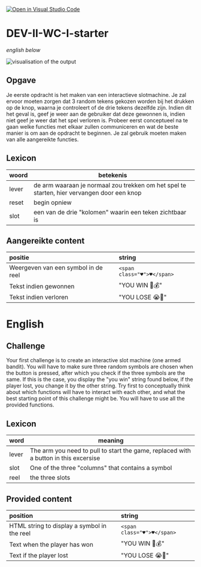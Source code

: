 [![Open in Visual Studio Code](https://classroom.github.com/assets/open-in-vscode-2e0aaae1b6195c2367325f4f02e2d04e9abb55f0b24a779b69b11b9e10269abc.svg)](https://classroom.github.com/online_ide?assignment_repo_id=18186080&assignment_repo_type=AssignmentRepo)
# DEV-II-WC-I-starter
*english below*

![visualisation of the output](./assets/output.gif)

## Opgave
Je eerste opdracht is het maken van een interactieve slotmachine. Je zal ervoor moeten zorgen dat 3 random tekens gekozen worden bij het drukken op de knop, waarna je controleert of de drie tekens dezelfde zijn. Indien dit het geval is, geef je weer aan de gebruiker dat deze gewonnen is, indien niet geef je weer dat het spel verloren is.
Probeer eerst conceptueel na te gaan welke functies met elkaar zullen communiceren en wat de beste manier is om aan de opdracht te beginnen.
Je zal gebruik moeten maken van alle aangereikte functies.

## Lexicon
| woord | betekenis |
| --- | --- |
| lever | de arm waaraan je normaal zou trekken om het spel te starten, hier vervangen door een knop |
| reset | begin opniew |
| slot | een van de drie "kolomen" waarin een teken zichtbaar is |

## Aangereikte content

| positie | string |
| :--- | :--- |
| Weergeven van een symbol in de reel | `<span class="♥">♥</span>` |
| Tekst indien gewonnen | "YOU WIN 🎉💰" |
| Tekst indien verloren | "YOU LOSE 😭🥺" |


# English

## Challenge
Your first challenge is to create an interactive slot machine (one armed bandit). You will have to make sure three random symbols are chosen when the button is pressed, after which you check if the three symbols are the same.
If this is the case, you display the "you win" string found below, if the player lost, you change it by the other string.
Try first to conceptually think about which functions will have to interact with each other, and what the best starting point of this challenge might be.
You will have to use all the provided functions.

## Lexicon
| word | meaning |
| --- | --- |
| lever | The arm you need to pull to start the game, replaced with a button in this excersise |
| slot | One of the three "columns" that contains a symbol |
| reel | the three slots |

## Provided content

| position | string |
| :--- | :--- |
| HTML string to display a symbol in the reel | `<span class="♥">♥</span>` |
| Text when the player has won | "YOU WIN 🎉💰" |
| Text if the player lost | "YOU LOSE 😭🥺" |




